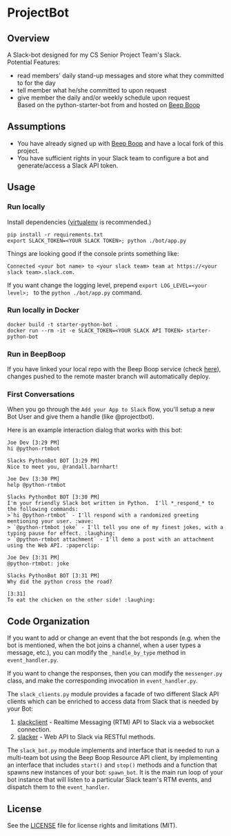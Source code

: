 ProjectBot
=============

## Overview
A Slack-bot designed for my CS Senior Project Team's Slack.  
Potential Features:
-  read members' daily stand-up messages and store what they committed to for the day
-  tell member what he/she committed to upon request
-  give member the daily and/or weekly schedule upon request  
Based on the python-starter-bot from and hosted on [Beep Boop](https://beepboophq.com/docs/article/overview)

## Assumptions
* You have already signed up with [Beep Boop](https://beepboophq.com) and have a local fork of this project.
* You have sufficient rights in your Slack team to configure a bot and generate/access a Slack API token.

## Usage

### Run locally
Install dependencies ([virtualenv](http://virtualenv.readthedocs.org/en/latest/) is recommended.)

	pip install -r requirements.txt
	export SLACK_TOKEN=<YOUR SLACK TOKEN>; python ./bot/app.py

Things are looking good if the console prints something like:

	Connected <your bot name> to <your slack team> team at https://<your slack team>.slack.com.

If you want change the logging level, prepend `export LOG_LEVEL=<your level>; ` to the `python ./bot/app.py` command.

### Run locally in Docker
	docker build -t starter-python-bot .
	docker run --rm -it -e SLACK_TOKEN=<YOUR SLACK API TOKEN> starter-python-bot

### Run in BeepBoop
If you have linked your local repo with the Beep Boop service (check [here](https://beepboophq.com/0_o/my-projects)), changes pushed to the remote master branch will automatically deploy.

### First Conversations
When you go through the `Add your App to Slack` flow, you'll setup a new Bot User and give them a handle (like @projectbot).

Here is an example interaction dialog that works with this bot:
```
Joe Dev [3:29 PM]
hi @python-rtmbot

Slacks PythonBot BOT [3:29 PM]
Nice to meet you, @randall.barnhart!

Joe Dev [3:30 PM]
help @python-rtmbot

Slacks PythonBot BOT [3:30 PM]
I'm your friendly Slack bot written in Python.  I'll ​*​_respond_​*​ to the following commands:
>`hi @python-rtmbot` - I'll respond with a randomized greeting mentioning your user. :wave:
> `@python-rtmbot joke` - I'll tell you one of my finest jokes, with a typing pause for effect. :laughing:
> `@python-rtmbot attachment` - I'll demo a post with an attachment using the Web API. :paperclip:

Joe Dev [3:31 PM]
@python-rtmbot: joke

Slacks PythonBot BOT [3:31 PM]
Why did the python cross the road?

[3:31]
To eat the chicken on the other side! :laughing:
```

## Code Organization
If you want to add or change an event that the bot responds (e.g. when the bot is mentioned, when the bot joins a channel, when a user types a message, etc.), you can modify the `_handle_by_type` method in `event_handler.py`.

If you want to change the responses, then you can modify the `messenger.py` class, and make the corresponding invocation in `event_handler.py`.

The `slack_clients.py` module provides a facade of two different Slack API clients which can be enriched to access data from Slack that is needed by your Bot:

1. [slackclient](https://github.com/slackhq/python-slackclient) - Realtime Messaging (RTM) API to Slack via a websocket connection.
2. [slacker](https://github.com/os/slacker) - Web API to Slack via RESTful methods.

The `slack_bot.py` module implements and interface that is needed to run a multi-team bot using the Beep Boop Resource API client, by implementing an interface that includes `start()` and `stop()` methods and a function that spawns new instances of your bot: `spawn_bot`.  It is the main run loop of your bot instance that will listen to a particular Slack team's RTM events, and dispatch them to the `event_handler`.

## License

See the [LICENSE](LICENSE.md) file for license rights and limitations (MIT).
